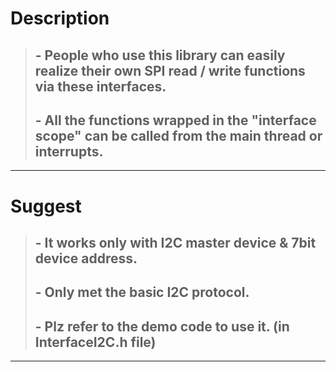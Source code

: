 # Description
> ## - People who use this library can easily realize their own SPI read / write functions via these interfaces.
> ## - All the functions wrapped in the "interface scope" can be called from the main thread or interrupts.

---

# Suggest
> ## - It works only with I2C master device & 7bit device address.
> ## - Only met the basic I2C protocol.
> ## - Plz refer to the demo code to use it. (in InterfaceI2C.h file)

---
